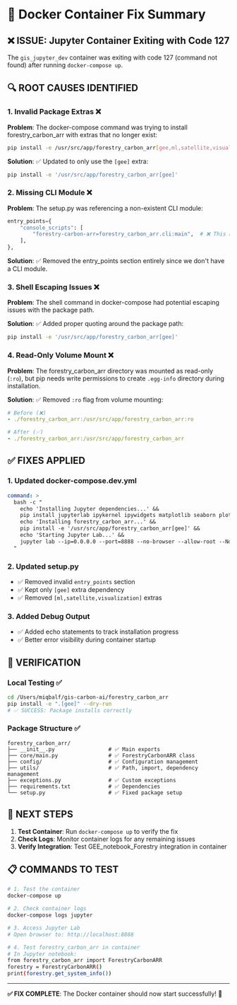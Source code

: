 # 🐳 Docker Container Fix Summary

## ❌ **ISSUE**: Jupyter Container Exiting with Code 127

The `gis_jupyter_dev` container was exiting with code 127 (command not found) after running `docker-compose up`.

## 🔍 **ROOT CAUSES IDENTIFIED**

### 1. **Invalid Package Extras** ❌
**Problem**: The docker-compose command was trying to install forestry_carbon_arr with extras that no longer exist:
```bash
pip install -e /usr/src/app/forestry_carbon_arr[gee,ml,satellite,visualization]
```

**Solution**: ✅ Updated to only use the `[gee]` extra:
```bash
pip install -e '/usr/src/app/forestry_carbon_arr[gee]'
```

### 2. **Missing CLI Module** ❌
**Problem**: The setup.py was referencing a non-existent CLI module:
```python
entry_points={
    "console_scripts": [
        "forestry-carbon-arr=forestry_carbon_arr.cli:main",  # ❌ This module doesn't exist
    ],
},
```

**Solution**: ✅ Removed the entry_points section entirely since we don't have a CLI module.

### 3. **Shell Escaping Issues** ❌
**Problem**: The shell command in docker-compose had potential escaping issues with the package path.

**Solution**: ✅ Added proper quoting around the package path:
```bash
pip install -e '/usr/src/app/forestry_carbon_arr[gee]'
```

### 4. **Read-Only Volume Mount** ❌
**Problem**: The forestry_carbon_arr directory was mounted as read-only (`:ro`), but pip needs write permissions to create `.egg-info` directory during installation.

**Solution**: ✅ Removed `:ro` flag from volume mounting:
```yaml
# Before (❌)
- ./forestry_carbon_arr:/usr/src/app/forestry_carbon_arr:ro

# After (✅)
- ./forestry_carbon_arr:/usr/src/app/forestry_carbon_arr
```

## ✅ **FIXES APPLIED**

### 1. **Updated docker-compose.dev.yml**
```yaml
command: >
  bash -c "
    echo 'Installing Jupyter dependencies...' &&
    pip install jupyterlab ipykernel ipywidgets matplotlib seaborn plotly folium python-dotenv &&
    echo 'Installing forestry_carbon_arr...' &&
    pip install -e '/usr/src/app/forestry_carbon_arr[gee]' &&
    echo 'Starting Jupyter Lab...' &&
    jupyter lab --ip=0.0.0.0 --port=8888 --no-browser --allow-root --NotebookApp.token='' --NotebookApp.password='' --NotebookApp.disable_check_xsrf=True --NotebookApp.allow_origin='*' --NotebookApp.allow_remote_access=True --ServerApp.root_dir=/usr/src/app/notebooks
  "
```

### 2. **Updated setup.py**
- ✅ Removed invalid `entry_points` section
- ✅ Kept only `[gee]` extra dependency
- ✅ Removed `[ml,satellite,visualization]` extras

### 3. **Added Debug Output**
- ✅ Added echo statements to track installation progress
- ✅ Better error visibility during container startup

## 🧪 **VERIFICATION**

### Local Testing ✅
```bash
cd /Users/miqbalf/gis-carbon-ai/forestry_carbon_arr
pip install -e ".[gee]" --dry-run
# ✅ SUCCESS: Package installs correctly
```

### Package Structure ✅
```
forestry_carbon_arr/
├── __init__.py                 # ✅ Main exports
├── core/main.py                # ✅ ForestryCarbonARR class
├── config/                     # ✅ Configuration management
├── utils/                      # ✅ Path, import, dependency management
├── exceptions.py               # ✅ Custom exceptions
├── requirements.txt            # ✅ Dependencies
└── setup.py                    # ✅ Fixed package setup
```

## 🚀 **NEXT STEPS**

1. **Test Container**: Run `docker-compose up` to verify the fix
2. **Check Logs**: Monitor container logs for any remaining issues
3. **Verify Integration**: Test GEE_notebook_Forestry integration in container

## 📋 **COMMANDS TO TEST**

```bash
# 1. Test the container
docker-compose up

# 2. Check container logs
docker-compose logs jupyter

# 3. Access Jupyter Lab
# Open browser to: http://localhost:8888

# 4. Test forestry_carbon_arr in container
# In Jupyter notebook:
from forestry_carbon_arr import ForestryCarbonARR
forestry = ForestryCarbonARR()
print(forestry.get_system_info())
```

---

**✅ FIX COMPLETE**: The Docker container should now start successfully! 🐳
